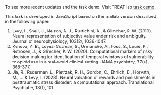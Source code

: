 To see more recent updates and the task demo. Visit TREAT lab [task demo](https://treatlab.github.io/Task-demos/).

This task is developed in JavaScript based on the matlab version described in the following paper: 
1. Levy, I., Snell, J., Nelson, A. J., Rustichini, A., & Glimcher, P. W. (2010). Neural representation of subjective value under risk and ambiguity. Journal of neurophysiology, 103(2), 1036-1047.
2. Konova, A. B., Lopez-Guzman, S., Urmanche, A., Ross, S., Louie, K., Rotrosen, J., & Glimcher, P. W. (2020). Computational markers of risky decision-making for identification of temporal windows of vulnerability to opioid use in a real-world clinical setting. JAMA psychiatry, 77(4), 368-377.
3. Jia, R., Ruderman, L., Pietrzak, R. H., Gordon, C., Ehrlich, D., Horvath, M., ... & Levy, I. (2023). Neural valuation of rewards and punishments in posttraumatic stress disorder: a computational approach. Translational Psychiatry, 13(1), 101.
